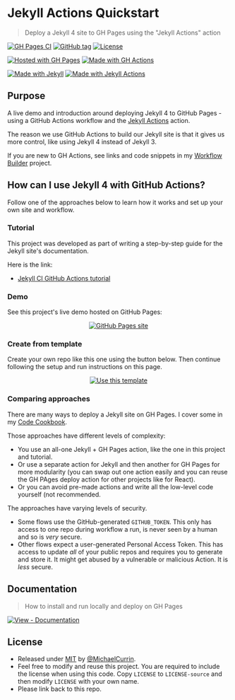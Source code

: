# Jekyll Actions Quickstart
> Deploy a Jekyll 4 site to GH Pages using the "Jekyll Actions" action

[![GH Pages CI](https://github.com/MichaelCurrin/jekyll-actions-quickstart/workflows/GH%20Pages%20CI/badge.svg)](https://github.com/MichaelCurrin/jekyll-actions-quickstart/actions?query=workflow:"GH+Pages+CI")
[![GitHub tag](https://img.shields.io/github/tag/MichaelCurrin/jekyll-actions-quickstart)](https://github.com/MichaelCurrin/jekyll-actions-quickstart/tags/)
[![License](https://img.shields.io/badge/License-MIT-blue)](#license)

[![Hosted with GH Pages](https://img.shields.io/badge/Hosted_with-GitHub_Pages-blue?logo=github&logoColor=white)](https://pages.github.com/)
[![Made with GH Actions](https://img.shields.io/badge/CI-GitHub_Actions-blue?logo=github-actions&logoColor=white)](https://github.com/features/actions)

[![Made with Jekyll](https://img.shields.io/badge/Jekyll-4.x-blue?logo=jekyll&logoColor=white)](https://jekyllrb.com)
[![Made with Jekyll Actions](https://img.shields.io/badge/Jekyll_Actions-2.x-blue.svg)](https://github.com/marketplace/actions/jekyll-actions)


## Purpose

A live demo and introduction around deploying Jekyll 4 to GitHub Pages - using a GitHub Actions workflow and the [Jekyll Actions](https://github.com/marketplace/actions/jekyll-actions) action.

The reason we use GitHub Actions to build our Jekyll site is that it gives us more control, like using Jekyll 4 instead of Jekyll 3.

If you are new to GH Actions, see links and code snippets in my [Workflow Builder](https://michaelcurrin.github.io/workflow-builder/) project.


## How can I use Jekyll 4 with GitHub Actions?

Follow one of the approaches below to learn how it works and set up your own site and workflow.

### Tutorial

This project was developed as part of writing a step-by-step guide for the Jekyll site's documentation.

Here is the link:

- [Jekyll CI GitHub Actions tutorial](https://jekyllrb.com/docs/continuous-integration/github-actions/)

### Demo

See this project's live demo hosted on GitHub Pages:

<div align="center">

[![GitHub Pages site](https://img.shields.io/badge/site-GitHub_Pages-blue?style=for-the-badge)](https://michaelcurrin.github.io/jekyll-actions-quickstart/)

</div>

### Create from template

Create your own repo like this one using the button below. Then continue following the setup and run instructions on this page.

<div align="center">

[![Use this template](https://img.shields.io/badge/Generate-Use_this_template-2ea44f?style=for-the-badge)](https://github.com/MichaelCurrin/jekyll-actions-quickstart/generate)

</div>

### Comparing approaches

There are many ways to deploy a Jekyll site on GH Pages. I cover some in my [Code Cookbook](https://michaelcurrin.github.io/code-cookbook/recipes/ci-cd/github-actions/workflows/jekyll/).

Those approaches have different levels of complexity:

- You use an all-one Jekyll + GH Pages action, like the one in this project and tutorial.
- Or use a separate action for Jekyll and then another for GH Pages for more modularity (you can swap out one action easily and you can reuse the GH PAges deploy action for other projects like for React).
- Or you can avoid pre-made actions and write all the low-level code yourself (not recommended.

The approaches have varying levels of security.

- Some flows use the GitHub-generated `GITHUB_TOKEN`. This only has access to one repo during workflow a run, is never seen by a human and so is _very_ secure.
- Other flows expect a user-generated Personal Access Token. This has access to update _all_ of your public repos and requires you to generate and store it. It might get abused by a vulnerable or malicious Action. It is _less_ secure.


## Documentation
> How to install and run locally and deploy on GH Pages

[![View - Documentation](https://img.shields.io/badge/View-Documentation-blue?style=for-the-badge)](/docs/)


## License

- Released under [MIT](/LICENSE) by [@MichaelCurrin](https://github.com/MichaelCurrin).
- Feel free to modify and reuse this project. You are required to include the license when using this code. Copy `LICENSE` to `LICENSE-source` and then modify `LICENSE` with your own name.
- Please link back to this repo.
